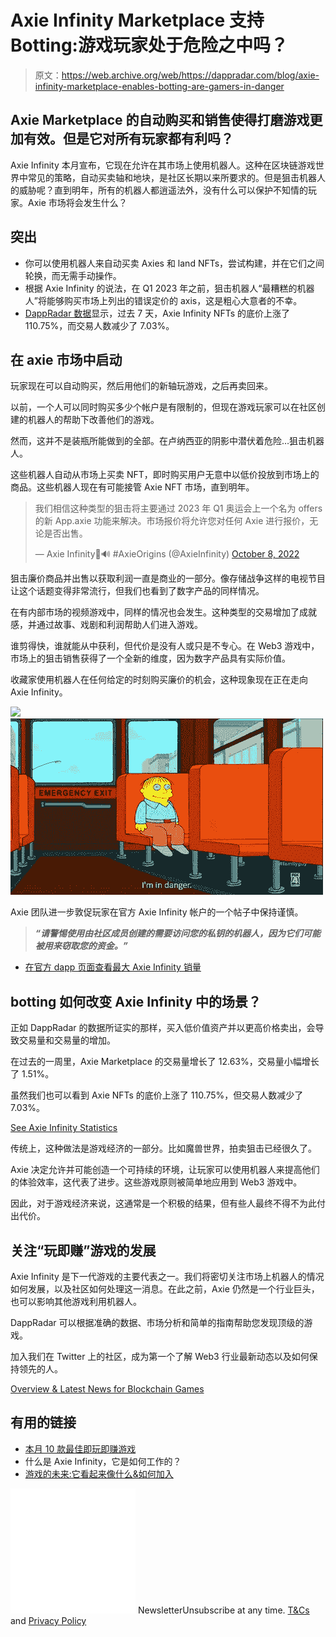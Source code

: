 # Axie Infinity Marketplace 支持 Botting:游戏玩家处于危险之中吗？

> 原文：<https://web.archive.org/web/https://dappradar.com/blog/axie-infinity-marketplace-enables-botting-are-gamers-in-danger>

## Axie Marketplace 的自动购买和销售使得打磨游戏更加有效。但是它对所有玩家都有利吗？

Axie Infinity 本月宣布，它现在允许在其市场上使用机器人。这种在区块链游戏世界中常见的策略，自动买卖轴和地块，是社区长期以来所要求的。但是狙击机器人的威胁呢？直到明年，所有的机器人都逍遥法外，没有什么可以保护不知情的玩家。Axie 市场将会发生什么？

## 突出

*   你可以使用机器人来自动买卖 Axies 和 land NFTs，尝试构建，并在它们之间轮换，而无需手动操作。
*   根据 Axie Infinity 的说法，在 Q1 2023 年之前，狙击机器人“最糟糕的机器人”将能够购买市场上列出的错误定价的 axis，这是粗心大意者的不幸。
*   [DappRadar 数据](https://web.archive.org/web/20221127184613/https://dappradar.com/multichain/games/axie-infinity)显示，过去 7 天，Axie Infinity NFTs 的底价上涨了 110.75%，而交易人数减少了 7.03%。

## 在 axie 市场中启动

玩家现在可以自动购买，然后用他们的新轴玩游戏，之后再卖回来。

以前，一个人可以同时购买多少个帐户是有限制的，但现在游戏玩家可以在社区创建的机器人的帮助下改善他们的游戏。

然而，这并不是装瓶所能做到的全部。在卢纳西亚的阴影中潜伏着危险…狙击机器人。

这些机器人自动从市场上买卖 NFT，即时购买用户无意中以低价投放到市场上的商品。这些机器人现在有可能接管 Axie NFT 市场，直到明年。

> 我们相信这种类型的狙击将主要通过 2023 年 Q1 奥运会上一个名为 offers 的新 App.axie 功能来解决。市场报价将允许您对任何 Axie 进行报价，无论是否出售。
> 
> — Axie Infinity🦇🔊 #AxieOrigins (@AxieInfinity) [October 8, 2022](https://web.archive.org/web/20221127184613/https://twitter.com/AxieInfinity/status/1578751330629619715?ref_src=twsrc%5Etfw)

狙击廉价商品并出售以获取利润一直是商业的一部分。像存储战争这样的电视节目让这个话题变得非常流行，但我们也看到了数字产品的同样情况。

在有内部市场的视频游戏中，同样的情况也会发生。这种类型的交易增加了成就感，并通过故事、戏剧和利润帮助人们进入游戏。

谁剪得快，谁就能从中获利，但代价是没有人或只是不专心。在 Web3 游戏中，市场上的狙击销售获得了一个全新的维度，因为数字产品具有实际价值。

收藏家使用机器人在任何给定的时刻购买廉价的机会，这种现象现在正在走向 Axie Infinity。

![](img/a93c235e27f580d1504e3948c16eb721.png)![Are Axie players in danger](img/858610373c3f21088cdfa8b9daf5c71c.png)

Axie 团队进一步敦促玩家在官方 Axie Infinity 帐户的一个帖子中保持谨慎。

> ***“请警惕使用由社区成员创建的需要访问您的私钥的机器人，因为它们可能被用来窃取您的资金。”***

*   [在官方 dapp 页面查看最大 Axie Infinity 销量](https://web.archive.org/web/20221127184613/https://dappradar.com/hub/nft-explorer/collection/axie-infinity)

## botting 如何改变 Axie Infinity 中的场景？

正如 DappRadar 的数据所证实的那样，买入低价值资产并以更高价格卖出，会导致交易量和交易量的增加。

在过去的一周里，Axie Marketplace 的交易量增长了 12.63%，交易量小幅增长了 1.51%。

虽然我们也可以看到 Axie NFTs 的底价上涨了 110.75%，但交易人数减少了 7.03%。

[See Axie Infinity Statistics](https://web.archive.org/web/20221127184613/https://dappradar.com/multichain/games/axie-infinity)

传统上，这种做法是游戏经济的一部分。比如魔兽世界，拍卖狙击已经很久了。

Axie 决定允许并可能创造一个可持续的环境，让玩家可以使用机器人来提高他们的体验效率，这代表了进步。这些游戏原则被简单地应用到 Web3 游戏中。

因此，对于游戏经济来说，这通常是一个积极的结果，但有些人最终不得不为此付出代价。

## 关注“玩即赚”游戏的发展

Axie Infinity 是下一代游戏的主要代表之一。我们将密切关注市场上机器人的情况如何发展，以及社区如何处理这一消息。在此之前，Axie 仍然是一个行业巨头，也可以影响其他游戏利用机器人。

DappRadar 可以根据准确的数据、市场分析和简单的指南帮助您发现顶级的游戏。

加入我们在 Twitter 上的社区，成为第一个了解 Web3 行业最新动态以及如何保持领先的人。

[Overview & Latest News for Blockchain Games](https://web.archive.org/web/20221127184613/https://dappradar.com/topic/games)

## 有用的链接

*   [本月 10 款最佳即玩即赚游戏](https://web.archive.org/web/20221127184613/https://dappradar.com/blog/best-play-to-earn-crypto-nft-games)
*   什么是 Axie Infinity，它是如何工作的？
*   [游戏的未来:它看起来像什么&如何加入](https://web.archive.org/web/20221127184613/https://dappradar.com/blog/future-of-gaming)

![](img/6d5a4a2d609c56e1a5771717e54ba759.png) NewsletterUnsubscribe at any time. [T&Cs](https://web.archive.org/web/20221127184613/https://dappradar.com/terms) and [Privacy Policy](https://web.archive.org/web/20221127184613/https://dappradar.com/privacy-policy)